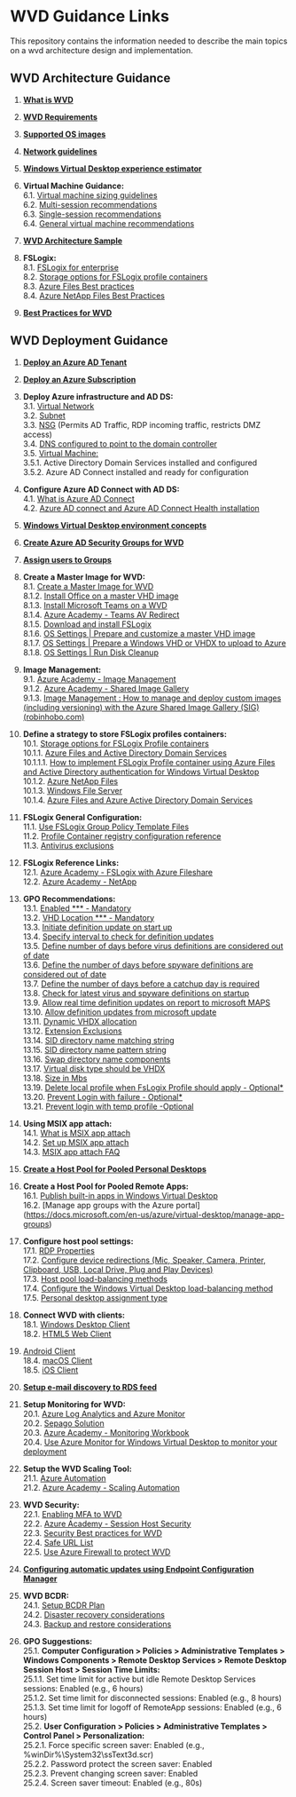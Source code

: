 # WVD Guidance Links  
This repository contains the information needed to describe the main topics on a wvd architecture design and implementation.

## WVD Architecture Guidance

1. [**What is WVD**](https://docs.microsoft.com/en-us/azure/virtual-desktop/overview)<br/>

2. [**WVD Requirements**](https://docs.microsoft.com/en-us/azure/virtual-desktop/overview#requirements)<br/>
3. [**Supported OS images**](https://docs.microsoft.com/en-us/azure/virtual-desktop/overview#supported-virtual-machine-os-images)<br/>
4. [**Network guidelines**](https://docs.microsoft.com/en-us/windows-server/remote/remote-desktop-services/network-guidance?context=/azure/virtual-desktop/context/context)<br/>
5. [**Windows Virtual Desktop experience estimator**](https://docs.microsoft.com/en-us/windows-server/remote/remote-desktop-services/network-guidance?context=/azure/virtual-desktop/context/context#windows-virtual-desktop-experience-estimator)<br/>
6. **Virtual Machine Guidance:**<br/>
6.1. [Virtual machine sizing guidelines](https://docs.microsoft.com/en-us/windows-server/remote/remote-desktop-services/virtual-machine-recs?context=/azure/virtual-desktop/context/context)<br/>
6.2. [Multi-session recommendations](https://docs.microsoft.com/en-us/windows-server/remote/remote-desktop-services/virtual-machine-recs#multi-session-recommendations)<br/>
6.3. [Single-session recommendations](https://docs.microsoft.com/en-us/windows-server/remote/remote-desktop-services/virtual-machine-recs?context=/azure/virtual-desktop/context/context#single-session-recommendations)<br/>
6.4. [General virtual machine recommendations](https://docs.microsoft.com/en-us/windows-server/remote/remote-desktop-services/virtual-machine-recs?context=/azure/virtual-desktop/context/context#general-virtual-machine-recommendations)<br/>
7. [**WVD Architecture Sample**](https://docs.microsoft.com/en-us/azure/architecture/example-scenario/wvd/windows-virtual-desktop#architecture)<br/>
8. **FSLogix:**<br/>
8.1. [FSLogix for enterprise](https://docs.microsoft.com/en-us/azure/architecture/example-scenario/wvd/windows-virtual-desktop-fslogix)<br/>
8.2. [Storage options for FSLogix profile containers](https://docs.microsoft.com/en-us/azure/architecture/example-scenario/wvd/windows-virtual-desktop-fslogix#storage-options-for-fslogix-profile-containers)<br/>
8.3. [Azure Files Best practices](https://docs.microsoft.com/en-us/azure/architecture/example-scenario/wvd/windows-virtual-desktop-fslogix#azure-files-best-practices)<br/>
8.4. [Azure NetApp Files Best Practices](https://docs.microsoft.com/en-us/azure/architecture/example-scenario/wvd/windows-virtual-desktop-fslogix#azure-netapp-files-best-practices)<br/>
9. [**Best Practices for WVD**](https://docs.microsoft.com/en-us/azure/virtual-desktop/fslogix-containers-azure-files#best-practices-for-windows-virtual-desktop)<br/>


## WVD Deployment Guidance

1. [**Deploy an Azure AD Tenant**](https://docs.microsoft.com/en-us/azure/active-directory/develop/quickstart-create-new-tenant)<br/>

2. [**Deploy an Azure Subscription**](https://docs.microsoft.com/en-us/azure/cost-management-billing/manage/create-subscription)<br/>
3. **Deploy Azure infrastructure and AD DS:**<br/>
3.1. [Virtual Network](https://docs.microsoft.com/en-us/azure/virtual-network/quick-create-portal)<br/>
3.2. [Subnet](https://docs.microsoft.com/en-us/azure/virtual-network/virtual-network-manage-subnet#add-a-subnet)<br/>
3.3. [NSG](https://docs.microsoft.com/en-us/azure/virtual-network/network-security-groups-overview) (Permits AD Traffic, RDP incoming traffic, restricts DMZ access)<br/>
3.4. [DNS configured to point to the domain controller](https://docs.microsoft.com/en-us/azure/virtual-network/manage-virtual-network#change-dns-servers)<br/>
3.5. [Virtual Machine:](https://docs.microsoft.com/en-us/azure/virtual-machines/windows/quick-create-portal)<br/>
3.5.1. Active Directory Domain Services installed and configured<br/>
3.5.2. Azure AD Connect installed and ready for configuration<br/>
4. **Configure Azure AD Connect with AD DS:**<br/>
4.1. [What is Azure AD Connect](https://docs.microsoft.com/en-us/azure/active-directory/hybrid/whatis-azure-ad-connect)<br/>
4.2. [Azure AD connect and Azure AD Connect Health installation](https://docs.microsoft.com/en-us/azure/active-directory/hybrid/how-to-connect-install-roadmap)<br/>
5. [**Windows Virtual Desktop environment concepts**](https://docs.microsoft.com/en-us/azure/virtual-desktop/environment-setup)<br/>
6. [**Create Azure AD Security Groups for WVD**](https://docs.microsoft.com/en-us/azure/active-directory/fundamentals/active-directory-groups-create-azure-portal)<br/>
7. [**Assign users to Groups**](https://docs.microsoft.com/en-us/azure/active-directory/fundamentals/active-directory-groups-members-azure-portal)<br/>
8. **Create a Master Image for WVD:**<br/>
8.1. [Create a Master Image for WVD](https://docs.microsoft.com/en-us/azure/virtual-machines/windows/capture-image-resource)<br/>
8.1.2. [Install Office on a master VHD image](https://docs.microsoft.com/en-us/azure/virtual-desktop/install-office-on-wvd-master-image)<br/>
8.1.3. [Install Microsoft Teams on a WVD](https://docs.microsoft.com/en-us/azure/virtual-desktop/teams-on-wvd)<br/>
8.1.4. [Azure Academy - Teams AV Redirect](https://www.youtube.com/watch?v=RfbolIgPcBY&t=661s)<br/>
8.1.5. [Download and install FSLogix](https://docs.microsoft.com/en-us/fslogix/install-ht)<br/>
8.1.6. [OS Settings | Prepare and customize a master VHD image](https://docs.microsoft.com/en-us/azure/virtual-desktop/set-up-customize-master-image)<br/>
8.1.7. [OS Settings | Prepare a Windows VHD or VHDX to upload to Azure](https://docs.microsoft.com/en-us/azure/virtual-machines/windows/prepare-for-upload-vhd-image)<br/>
8.1.8. [OS Settings | Run Disk Cleanup](https://docs.microsoft.com/en-us/windows-server/administration/windows-commands/cleanmgr)<br/>
9. **Image Management:**<br/>
9.1. [Azure Academy - Image Management](https://www.youtube.com/watch?v=PCWJEoG8X-I)<br/>
9.1.2. [Azure Academy - Shared Image Gallery](https://www.youtube.com/watch?v=2LxvwR9LGWQ)<br/>
9.1.3. [Image Management : How to manage and deploy custom images (including versioning) with the Azure Shared Image Gallery (SIG) (robinhobo.com)](https://www.robinhobo.com/windows-virtual-desktop-wvd-image-management-how-to-manage-and-deploy-custom-images-including-versioning-with-the-azure-shared-image-gallery-sig/)
10. **Define a strategy to store FSLogix profiles containers:**<br/>
10.1. [Storage options for FSLogix Profile containers](https://docs.microsoft.com/en-us/azure/virtual-desktop/store-fslogix-profile)<br/>
10.1.1. [Azure Files and Active Directory Domain Services](https://docs.microsoft.com/en-us/azure/virtual-desktop/create-file-share)<br/>
10.1.1.1. [How to implement FSLogix Profile container using Azure Files and Active Directory authentication for Windows Virtual Desktop](https://www.robinhobo.com/how-to-implement-fslogix-profile-container-using-azure-files-and-active-directory-authentication-for-windows-virtual-desktop-wvd/)<br/>
10.1.2. [Azure NetApp Files](https://docs.microsoft.com/en-us/azure/virtual-desktop/create-fslogix-profile-container)<br/>
10.1.3. [Windows File Server](https://docs.microsoft.com/en-us/azure/virtual-desktop/create-host-pools-user-profile)<br/>
10.1.4. [Azure Files and Azure Active Directory Domain Services](https://docs.microsoft.com/en-us/azure/virtual-desktop/create-profile-container-adds)<br/>
11. **FSLogix General Configuration:**<br/>
11.1. [Use FSLogix Group Policy Template Files](https://docs.microsoft.com/en-us/fslogix/use-group-policy-templates-ht)<br/>
11.2. [Profile Container registry configuration reference](https://docs.microsoft.com/en-us/fslogix/profile-container-configuration-reference)<br/>
11.3. [Antivirus exclusions](https://docs.microsoft.com/en-us/azure/architecture/example-scenario/wvd/windows-virtual-desktop-fslogix#antivirus-exclusions)<br/>
12. **FSLogix Reference Links:**<br/>
12.1. [Azure Academy - FSLogix with Azure Fileshare](https://www.youtube.com/watch?v=9S5A1IJqfOQ&t=647s)<br/>
12.2. [Azure Academy - NetApp](https://www.youtube.com/watch?v=bswIbTB62mY)<br/>
13. **GPO Recommendations:**<br/>
13.1. [Enabled *** - Mandatory](https://docs.microsoft.com/en-us/fslogix/configure-profile-container-tutorial#configure-profile-container-registry-settings)<br/>
13.2. [VHD Location *** - Mandatory](https://docs.microsoft.com/en-us/fslogix/configure-profile-container-tutorial#configure-profile-container-registry-settings)<br/>
13.3. [Initiate definition update on start up](https://docs.microsoft.com/en-us/windows/security/threat-protection/microsoft-defender-antivirus/manage-event-based-updates-microsoft-defender-antivirus#use-group-policy-to-download-updates-when-microsoft-defender-antivirus-is-not-present)<br/>
13.4. [Specify interval to check for definition updates](https://docs.microsoft.com/en-us/windows/security/threat-protection/microsoft-defender-antivirus/manage-protection-update-schedule-microsoft-defender-antivirus#use-group-policy-to-schedule-protection-updates)<br/>
13.5. [Define number of days before virus definitions are considered out of date](https://docs.microsoft.com/en-us/windows/security/threat-protection/microsoft-defender-antivirus/manage-outdated-endpoints-microsoft-defender-antivirus#use-group-policy-to-specify-the-number-of-days-before-protection-is-considered-out-of-date)<br/>
13.6. [Define the number of days before spyware definitions are considered out of date](https://docs.microsoft.com/en-us/windows/security/threat-protection/microsoft-defender-antivirus/manage-outdated-endpoints-microsoft-defender-antivirus#use-group-policy-to-specify-the-number-of-days-before-protection-is-considered-out-of-date)<br/>
13.7. [Define the number of days before a catchup day is required](https://docs.microsoft.com/en-us/windows/security/threat-protection/microsoft-defender-antivirus/manage-outdated-endpoints-microsoft-defender-antivirus#use-group-policy-to-enable-and-configure-the-catch-up-update-feature)<br/>
13.8. [Check for latest virus and spyware definitions on startup](https://docs.microsoft.com/en-us/windows/security/threat-protection/microsoft-defender-antivirus/manage-event-based-updates-microsoft-defender-antivirus#check-for-protection-updates-on-startup)<br/>
13.9. [Allow real time definition updates on report to microsoft MAPS](https://docs.microsoft.com/en-us/windows/security/threat-protection/microsoft-defender-antivirus/manage-event-based-updates-microsoft-defender-antivirus#use-group-policy-to-automatically-download-recent-updates-based-on-cloud-delivered-protection)<br/>
13.10. [Allow definition updates from microsoft update](https://docs.microsoft.com/en-us/windows/security/threat-protection/microsoft-defender-antivirus/manage-updates-mobile-devices-vms-microsoft-defender-antivirus#use-group-policy-to-opt-in-to-microsoft-update)<br/>
13.11. [Dynamic VHDX allocation](https://docs.microsoft.com/en-us/fslogix/profile-container-configuration-reference#isdynamic)<br/>
13.12. [Extension Exclusions](https://docs.microsoft.com/en-us/windows/security/threat-protection/microsoft-defender-antivirus/configure-extension-file-exclusions-microsoft-defender-antivirus#use-group-policy-to-configure-folder-or-file-extension-exclusions)<br/>
13.14. [SID directory name matching string](https://docs.microsoft.com/en-us/fslogix/profile-container-configuration-reference#siddirnamematch)<br/>
13.15. [SID directory name pattern string](https://docs.microsoft.com/en-us/fslogix/profile-container-configuration-reference#siddirnamepattern)<br/>
13.16. [Swap directory name components](https://docs.microsoft.com/en-us/fslogix/profile-container-configuration-reference#flipflopprofiledirectoryname)<br/>
13.17. [Virtual disk type should be VHDX](https://docs.microsoft.com/en-us/fslogix/profile-container-configuration-reference#volumetype)<br/>
13.18. [Size in Mbs](https://docs.microsoft.com/en-us/fslogix/profile-container-configuration-reference#sizeinmbs)<br/>
13.19. [Delete local profile when FsLogix Profile should apply - Optional*](https://docs.microsoft.com/en-us/fslogix/profile-container-configuration-reference#deletelocalprofilewhenvhdshouldapply)<br/>
13.20. [Prevent Login with failure - Optional*](https://docs.microsoft.com/en-us/fslogix/profile-container-configuration-reference#preventloginwithfailure)<br/>
13.21. [Prevent login with temp profile -Optional](https://docs.microsoft.com/en-us/fslogix/profile-container-configuration-reference#preventloginwithtempprofile)<br/>
14. **Using MSIX app attach:**<br/>
14.1. [What is MSIX app attach](https://docs.microsoft.com/en-us/azure/virtual-desktop/what-is-app-attach)<br/>
14.2. [Set up MSIX app attach](https://docs.microsoft.com/en-us/azure/virtual-desktop/app-attach)<br/>
14.3. [MSIX app attach FAQ](https://docs.microsoft.com/en-us/azure/virtual-desktop/app-attach-faq)<br/>
15. [**Create a Host Pool for Pooled Personal Desktops**](https://docs.microsoft.com/en-us/azure/virtual-desktop/create-host-pools-azure-marketplace)<br/>
16. **Create a Host Pool for Pooled Remote Apps:**<br/>
16.1. [Publish built-in apps in Windows Virtual Desktop](https://docs.microsoft.com/en-us/azure/virtual-desktop/publish-apps)<br/>
16.2. [Manage app groups with the Azure portal] (https://docs.microsoft.com/en-us/azure/virtual-desktop/manage-app-groups)<br/>
17. **Configure host pool settings:**<br/>
17.1. [RDP Properties](https://docs.microsoft.com/en-us/azure/virtual-desktop/customize-rdp-properties)<br/>
17.2. [Configure device redirections (Mic, Speaker, Camera, Printer, Clipboard, USB, Local Drive, Plug and Play Devices)](https://docs.microsoft.com/en-us/azure/virtual-desktop/configure-device-redirections)<br/>
17.3. [Host pool load-balancing methods](https://docs.microsoft.com/en-us/azure/virtual-desktop/host-pool-load-balancing)<br/>
17.4. [Configure the Windows Virtual Desktop load-balancing method](https://docs.microsoft.com/en-us/azure/virtual-desktop/configure-host-pool-load-balancing)<br/>
17.5. [Personal desktop assignment type](https://docs.microsoft.com/en-us/azure/virtual-desktop/configure-host-pool-personal-desktop-assignment-type)<br/>
18. **Connect WVD with clients:**<br/>
18.1. [Windows Desktop Client](https://docs.microsoft.com/en-us/azure/virtual-desktop/connect-windows-7-10)<br/>
18.2. [HTML5 Web Client](https://docs.microsoft.com/en-us/azure/virtual-desktop/connect-web)<br/>
183. [Android Client](https://docs.microsoft.com/en-us/azure/virtual-desktop/connect-android)<br/>
18.4. [macOS Client](https://docs.microsoft.com/en-us/azure/virtual-desktop/connect-macos)<br/>
18.5. [iOS Client](https://docs.microsoft.com/en-us/azure/virtual-desktop/connect-ios)<br/>
19. [**Setup e-mail discovery to RDS feed**](https://docs.microsoft.com/en-us/windows-server/remote/remote-desktop-services/rds-email-discovery)<br/>
20. **Setup Monitoring for WVD:**<br/>
20.1. [Azure Log Analytics and Azure Monitor](https://techcommunity.microsoft.com/t5/windows-it-pro-blog/proactively-monitor-arm-based-windows-virtual-desktop-with-azure/ba-p/1508735)<br/>
20.2. [Sepago Solution](https://github.com/MarcelMeurer/LogAnalytics-for-Citrix-and-RDS)<br/>
20.3. [Azure Academy - Monitoring Workbook](https://www.youtube.com/watch?v=ERftVHEy5A4)<br/>
20.4. [Use Azure Monitor for Windows Virtual Desktop to monitor your deployment](https://docs.microsoft.com/en-us/azure/virtual-desktop/azure-monitor)
21. **Setup the WVD Scaling Tool:**<br/>
21.1. [Azure Automation](https://docs.microsoft.com/en-us/azure/virtual-desktop/set-up-scaling-script)<br/>
21.2. [Azure Academy - Scaling Automation](https://www.youtube.com/watch?v=4zDazJsa2Zk&t=604s)<br/>
22. **WVD Security:**<br/>
22.1. [Enabling MFA to WVD](https://docs.microsoft.com/en-us/azure/virtual-desktop/set-up-mfa)<br/>
22.2. [Azure Academy - Session Host Security](https://www.youtube.com/watch?v=5aK6BoXcZnU&t=328s)<br/>
22.3. [Security Best practices for WVD](https://docs.microsoft.com/en-us/azure/virtual-desktop/security-guide)<br/>
22.4. [Safe URL List](https://docs.microsoft.com/en-us/azure/virtual-desktop/safe-url-list)<br/>
22.5. [Use Azure Firewall to protect WVD](https://docs.microsoft.com/en-us/azure/firewall/protect-windows-virtual-desktop)<br/>
23. [**Configuring automatic updates using Endpoint Configuration Manager**](https://docs.microsoft.com/en-us/azure/virtual-desktop/configure-automatic-updates)
24. **WVD BCDR:**<br/>
24.1. [Setup BCDR Plan](https://docs.microsoft.com/en-us/azure/virtual-desktop/disaster-recovery)<br/>
24.2. [Disaster recovery considerations](https://docs.microsoft.com/en-us/azure/architecture/example-scenario/wvd/windows-virtual-desktop-fslogix#disaster-recovery)<br/>
24.3. [Backup and restore considerations](https://docs.microsoft.com/en-us/azure/architecture/example-scenario/wvd/windows-virtual-desktop-fslogix#backup-and-restore)<br/>
25. **GPO Suggestions:**<br/>
25.1. **Computer Configuration > Policies > Administrative Templates > Windows Components > Remote Desktop Services > Remote Desktop Session Host > Session Time Limits:**<br/>
25.1.1. Set time limit for active but idle Remote Desktop Services sessions: Enabled (e.g., 6 hours)<br/>
25.1.2. Set time limit for disconnected sessions: Enabled (e.g., 8 hours)<br/>
25.1.3. Set time limit for logoff of RemoteApp sessions: Enabled (e.g., 6 hours)<br/>
25.2. **User Configuration > Policies > Administrative Templates > Control Panel > Personalization:**<br/>
25.2.1. Force specific screen saver: Enabled (e.g., %winDir%\System32\ssText3d.scr)<br/>
25.2.2. Password protect the screen saver: Enabled<br/>
25.2.3. Prevent changing screen saver: Enabled<br/>
25.2.4. Screen saver timeout: Enabled (e.g., 80s)<br/>
